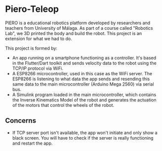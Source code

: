 # Piero-Teleop
PIERO is a educational robotics platform developed by researchers and teachers from University of Málaga. As part of a course called "Robotics Lab", we 3D printed the body and build the robot. This project is an extension for what we had to do. 

This project is formed by:
 - An app running on a smartphone functioning as a controller. It's based in the Flutter/Dart toolkit and sends velocity data to the robot using the TCP/IP protocol via WiFi.
 - A ESP8266 microcontroller, used in this case as the WiFi server. The ESP8266 is listening to what data the app sends and resending this same data to the main microcontroller (Arduino Mega 2560) via serial bus.
 - A Simulink program loaded in the main microcontroller, which contains the Inverse Kinematics Model of the robot and generates the actuation of the motors that control the wheels of the robot.

## Concerns
- If TCP server port isn't available, the app won't initiate and only show a black screen. You will have to check if the server is really functioning and restart the app.
